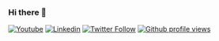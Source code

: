 ### Hi there 👋

[![Youtube](https://img.shields.io/static/v1?label=&message=Youtube&color=red)](https://www.youtube.com/channel/UCYgBiFaOYnJ_QYJvgNXAiEw)
[![Linkedin](https://img.shields.io/badge/-Mustafa%20Can%20ŞAHİNBAŞ-blue?style=flat-square&logo=Linkedin&logoColor=white&link=https://www.linkedin.com/in/mustafa-can-%C5%9Fahinba%C5%9F-b736361a7)](https://www.linkedin.com/in/mustafa-can-%C5%9Fahinba%C5%9F-b736361a7)
[![Twitter Follow](https://img.shields.io/twitter/follow/mcansahinbas_?style=social)](https://www.twitter.com/mcansahinbas)
[![Github profile views](https://gpvc.arturio.dev/RubyWallby)](https://mustafacansahinbas.com) 
